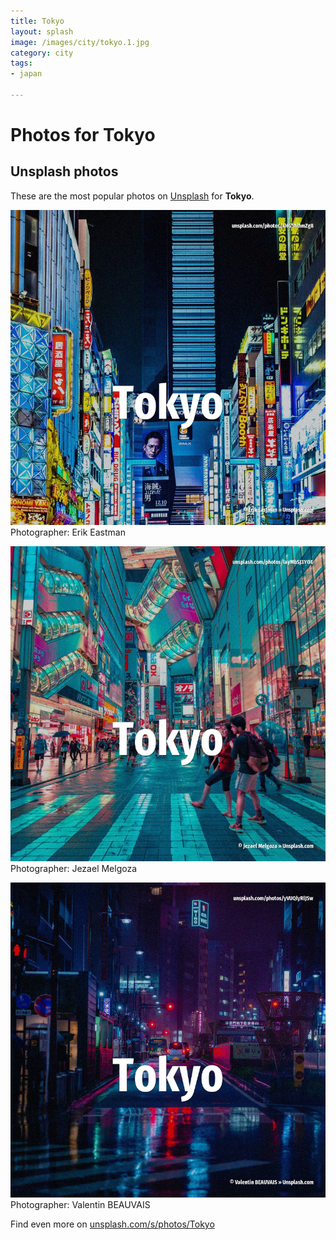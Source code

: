 ```yaml
---
title: Tokyo
layout: splash
image: /images/city/tokyo.1.jpg
category: city
tags:
- japan

---
```

# Photos for Tokyo
 
## Unsplash photos
These are the most popular photos on [Unsplash](https://unsplash.com) for **Tokyo**.
 
![Tokyo](/images/city/tokyo.1.jpg)
Photographer:  Erik Eastman
 
![Tokyo](/images/city/tokyo.2.jpg)
Photographer:  Jezael Melgoza
 
![Tokyo](/images/city/tokyo.3.jpg)
Photographer:  Valentin BEAUVAIS
 
Find even more on [unsplash.com/s/photos/Tokyo](https://unsplash.com/s/photos/Tokyo)
 
